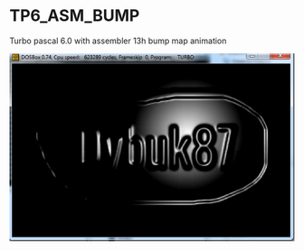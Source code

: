 # TP6_ASM_BUMP
Turbo pascal 6.0 with assembler 13h bump map animation

![Alt text](/screen.png?raw=true "Screen")
